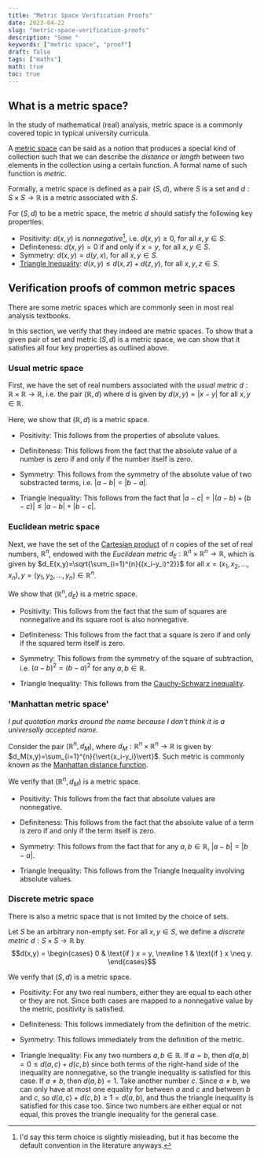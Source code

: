 ```yaml
---
title: "Metric Space Verification Proofs"
date: 2023-04-22
slug: "metric-space-verification-proofs"
description: "Some "
keywords: ["metric space", "proof"]
draft: false
tags: ["maths"]
math: true
toc: true
---
```


## What is a metric space?

In the study of mathematical (real) analysis, metric space is a commonly covered topic in typical university curricula.

A [metric space](https://en.wikipedia.org/wiki/Metric_space) can be said as a notion that produces a special kind of collection such that we can describe the _distance_ or _length_ between two elements in the collection using a certain function. A formal name of such function is _metric_. 

Formally, a metric space is defined as a pair $(S,d)$, where $S$ is a set and $d : S \times S \rightarrow \mathbb{R}$ is a metric associated with $S$.

For $(S,d)$ to be a metric space, the metric $d$ should satisfy the following key properties:
- Positivity: $d(x,y)$ is _nonnegative_[^1], i.e. $d(x,y) \geqslant 0$, for all $x, y \in S$.
- Definiteness: $d(x,y) = 0$ if and only if $x=y$, for all $x, y \in S$.
- Symmetry: $d(x,y)=d(y,x)$, for all $x, y \in S$.
- [Triangle Inequality](https://en.wikipedia.org/wiki/Triangle_inequality): $d(x,y) \leqslant d(x,z)+d(z,y)$, for all $x,y,z \in S$.

## Verification proofs of common metric spaces

There are some metric spaces which are commonly seen in most real analysis textbooks. 

In this section, we verify that they indeed are metric spaces. To show that a given pair of set and metric $(S,d)$ is a metric space, we can show that it satisfies all four key properties as outlined above.

### Usual metric space

First, we have the set of real numbers associated with the _usual metric_ $d : \mathbb{R} \times \mathbb{R} \rightarrow \mathbb{R}$, i.e. the pair $(\mathbb{R},d)$ where $d$ is given by $d(x,y)=\vert{x-y}\vert$ for all $x,y \in \mathbb{R}$.

Here, we show that $(\mathbb{R},d)$ is a metric space. 
- Positivity: This follows from the properties of absolute values.

- Definiteness: This follows from the fact that the absolute value of a number is zero if and only if the number itself is zero.

- Symmetry: This follows from the symmetry of the absolute value of two substracted terms, i.e. $|a-b|=|b-a|$.

- Triangle Inequality: This follows from the fact that $|a-c|=|(a-b)+(b-c)| \leqslant |a-b|+|b-c|$.

### Euclidean metric space

Next, we have the set of the [Cartesian product](https://en.wikipedia.org/wiki/Cartesian_product) of $n$ copies of the set of real numbers, $\mathbb{R}^n$, endowed with the _Euclidean metric_ $d_E : \mathbb{R}^n \times \mathbb{R}^n \rightarrow \mathbb{R}$, which is given by $d_E(x,y)=\sqrt{\sum_{i=1}^{n}{(x_i-y_i)^2}}$ for all $x = (x_1,x_2,\ldots,x_n), y=(y_1,y_2,\ldots,y_n) \in \mathbb{R}^n$.

We show that $(\mathbb{R}^n,d_E)$ is a metric space.
- Positivity: This follows from the fact that the sum of squares are nonnegative and its square root is also nonnegative.

- Definiteness: This follows from the fact that a square is zero if and only if the squared term itself is zero.

- Symmetry: This follows from the symmetry of the square of subtraction, i.e. $(a-b)^2=(b-a)^2$ for any $a,b \in \mathbb{R}$.

- Triangle Inequality: This follows from the [Cauchy-Schwarz inequality](https://en.wikipedia.org/wiki/Cauchy%E2%80%93Schwarz_inequality).

### 'Manhattan metric space'

_I put quotation marks around the name because I don't think it is a universally accepted name._

Consider the pair $(\mathbb{R}^n,d_M)$, where $d_M : \mathbb{R}^n \times \mathbb{R}^n \rightarrow \mathbb{R}$ is given by $d_M(x,y)=\sum_{i=1}^{n}{\vert{x_i-y_i}\vert}$. Such metric is commonly known as the [Manhattan distance function](https://en.wikipedia.org/wiki/Taxicab_geometry).

We verify that $(\mathbb{R}^n,d_M)$ is a metric space.
- Positivity: This follows from the fact that absolute values are nonnegative.

- Definiteness: This follows from the fact that the absolute value of a term is zero if and only if the term itself is zero.

- Symmetry: This follows from the fact that for any $a, b \in \mathbb{R}$, $|a-b|=|b-a|$.

- Triangle Inequality: This follows from the Triangle Inequality involving absolute values.

### Discrete metric space

There is also a metric space that is not limited by the choice of sets.

Let $S$ be an arbitrary non-empty set. For all $x,y \in S$, we define a _discrete metric_ $d : S \times S \rightarrow \mathbb{R}$ by $$d(x,y) = \begin{cases} 0 & \text{if } x = y, \newline 1 & \text{if } x \neq y. \end{cases}$$

We verify that $(S,d)$ is a metric space.
- Positivity: For any two real numbers, either they are equal to each other or they are not. Since both cases are mapped to a nonnegative value by the metric, positivity is satisfied.

- Definiteness: This follows immediately from the definition of the metric.

- Symmetry: This follows immediately from the definition of the metric.

- Triangle Inequality: Fix any two numbers $a,b \in \mathbb{R}$. If $a=b$, then $d(a,b)=0 \leqslant d(a,c)+d(c,b)$ since both terms of the right-hand side of the inequality are nonnegative, so the triangle inequality is satisfied for this case. If $a \neq b$, then $d(a,b)=1$. Take another number $c$. Since $a \neq b$, we can only have at most one equality for between $a$ and $c$ and between $b$ and $c$, so $d(a,c)+d(c,b) \geqslant 1 = d(a,b)$, and thus the triangle inequality is satisfied for this case too. Since two numbers are either equal or not equal, this proves the triangle inequality for the general case.

[^1]: I'd say this term choice is slightly misleading, but it has become the default convention in the literature anyways.
